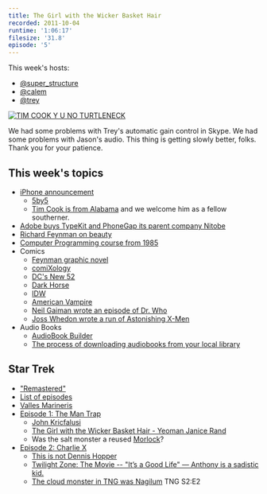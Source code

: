 ```yaml
---
title: The Girl with the Wicker Basket Hair
recorded: 2011-10-04
runtime: '1:06:17'
filesize: '31.8'
episode: '5'
---
```


This week's hosts:

- [@super_structure](https://twitter.com/super_structure)
- [@calem](https://twitter.com/calem)
- [@trey](https://twitter.com/trey)

[![TIM COOK Y U NO TURTLENECK](https://jawgrind.s3.amazonaws.com/Jawgrind-Episode-5.jpg)](https://mltshp.com/p/7Z9U)

We had some problems with Trey's automatic gain control in Skype. We had some problems with Jason's audio. This thing is getting slowly better, folks. Thank you for your patience.

## This week's topics

- [iPhone announcement](http://events.apple.com.edgesuite.net/11piuhbvdlbkvoih10/event/index.html)
    - [5by5](http://5by5.tv/specials/1)
    - [Tim Cook is from Alabama](http://en.wikipedia.org/wiki/Tim_Cook) and we welcome him as a fellow southerner.
- [Adobe buys TypeKit and PhoneGap its parent company Nitobe](http://news.cnet.com/8301-30685_3-20114857-264/adobe-buys-phonegap-typekit-for-better-web-tools/)
- [Richard Feynman on beauty](http://kottke.org/11/10/richard-feynman-on-beauty)
- [Computer Programming course from 1985](http://ocw.mit.edu/courses/electrical-engineering-and-computer-science/6-001-structure-and-interpretation-of-computer-programs-spring-2005/video-lectures/)
- Comics
    - [Feynman graphic novel](http://www.amazon.com/dp/1596432594/ref=nosim/trey-20)
    - [comiXology](http://www.comixology.com/)
    - [DC's New 52](http://dcu.blog.dccomics.com/the-new-52/)
    - [Dark Horse](http://www.darkhorse.com/Features/Mobile)
    - [IDW](http://www.idwpublishing.com/news/article/1158/)
    - [American Vampire](http://en.wikipedia.org/wiki/American_Vampire)
    - [Neil Gaiman wrote an episode of Dr. Who](http://www.hitfix.com/blogs/whats-alan-watching/posts/doctor-who-the-doctors-wife-neil-gaiman-brings-good-things-to-life)
    - [Joss Whedon wrote a run of Astonishing X-Men](http://en.wikipedia.org/wiki/Astonishing_X-Men)
- Audio Books
    - [AudioBook Builder](http://www.jasoncoleman.net/2008/04/22/audiobook-builder/)
    - [The process of downloading audiobooks from your local library](http://bradcolbow.com/archive/view/the_brads_why_drm_doesnt_work/?p=205)

## Star Trek

- ["Remastered"](http://en.wikipedia.org/wiki/Star_Trek:_The_Original_Series#Star_Trek:_The_Original_Series_.E2.80.9CRemastered.E2.80.9D)
- [List of episodes](http://en.wikipedia.org/wiki/List_of_Star_Trek:_The_Original_Series_episodes)
- [Valles Marineris](http://en.wikipedia.org/wiki/Valles_Marineris)
- [Episode 1: The Man Trap](http://en.wikipedia.org/wiki/The_Man_Trap)
    - [John Kricfalusi](http://en.wikipedia.org/wiki/John_Kricfalusi)
    - [The Girl with the Wicker Basket Hair - Yeoman Janice Rand](http://en.wikipedia.org/wiki/Janice_Rand)
    - Was the salt monster a reused [Morlock](http://en.wikipedia.org/wiki/The_Time_Machine)?
- [Episode 2: Charlie X](http://en.wikipedia.org/wiki/Charlie_X)
    - [This is not Dennis Hopper](https://mltshp.com/p/7YXY)
    - [Twilight Zone: The Movie -- "It’s a Good Life" — Anthony is a sadistic kid.](http://en.wikipedia.org/wiki/Twilight_Zone:_The_Movie#Third_Segment_.28.22It.27s_a_Good_Life.22.29)
    - [The cloud monster in TNG was Nagilum](http://en.memory-alpha.org/wiki/Nagilum) TNG S2:E2

